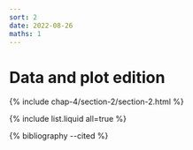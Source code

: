 ```yaml
---
sort: 2
date: 2022-08-26
maths: 1
---
```


# Data and plot edition


{% include chap-4/section-2/section-2.html %}

{% include list.liquid all=true %}

{% bibliography --cited %}

